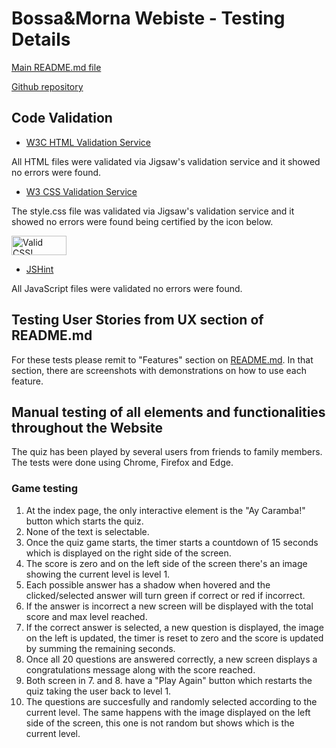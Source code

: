 # Bossa&Morna Webiste - Testing Details

[Main README.md file](README.md)

[Github repository](https://github.com/Claudio-C-Santos/MS2-The_Simpsons-Quizz)

## Code Validation

- [W3C HTML Validation Service](https://validator.w3.org/)

All HTML files were validated via Jigsaw's validation service and it showed no errors were found.

- [W3 CSS Validation Service](https://jigsaw.w3.org/css-validator/)

The style.css file was validated via Jigsaw's validation service and it showed no errors were found being certified by the icon below.

<p>
    <a href="http://jigsaw.w3.org/css-validator/check/referer">
        <img style="border:0;width:88px;height:31px"
            src="http://jigsaw.w3.org/css-validator/images/vcss"
            alt="Valid CSS!" />
    </a>
</p>

- [JSHint](https://jshint.com/)

All JavaScript files were validated no errors were found.

## Testing User Stories from UX section of README.md

For these tests please remit to "Features" section on [README.md](README.md). In that section, there are screenshots with demonstrations on how to use each feature.

## Manual testing of all elements and functionalities throughout the Website

The quiz has been played by several users from friends to family members. The tests were done using Chrome, Firefox and Edge.

### Game testing

1.  At the index page, the only interactive element is the "Ay Caramba!" button which starts the quiz. 
2.  None of the text is selectable.
3.  Once the quiz game starts, the timer starts a countdown of 15 seconds which is displayed on the right side of the screen. 
4.  The score is zero and on the left side of the screen there's an image showing the current level is level 1.
5.  Each possible answer has a shadow when hovered and the clicked/selected answer will turn green if correct or red if incorrect. 
6.  If the answer is incorrect a new screen will be displayed with the total score and max level reached.
7.  If the correct answer is selected, a new question is displayed, the image on the left is updated, the timer is reset to zero and the score is updated by summing the remaining seconds.
8.  Once all 20 questions are answered correctly, a new screen displays a congratulations message along with the score reached.
9.  Both screen in 7. and 8. have a "Play Again" button which restarts the quiz taking the user back to level 1.
10. The questions are succesfully and randomly selected according to the current level. The same happens with the image displayed on the left side of the screen, this one is not random but shows which is the current level.
  

